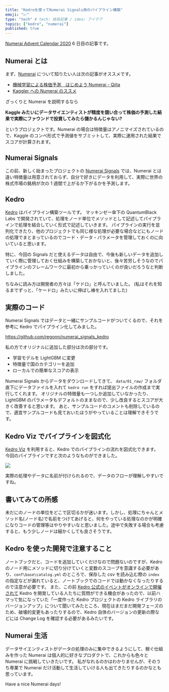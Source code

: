 ```yaml
---
title: "Kedroを使ってNumerai Signals用のパイプライン構築"
emoji: "📈"
type: "tech" # tech: 技術記事 / idea: アイデア
topics: ["kedro", "numerai"]
published: true
---
```


[Numerai Advent Calendar 2020](https://adventar.org/calendars/5031) 6 日目の記事です。

## Numerai とは

まず、[Numerai](https://numer.ai/tournament) について知りたい人は次の記事がオススメです。

- [機械学習による株価予測　はじめよう Numerai \- Qiita](https://qiita.com/blog_UKI/items/fb401725288e58c92bd6)
- [Kaggler への Numerai のススメ](https://zenn.dev/katsu1110/articles/bb2b5cba9b04c9e30bfe)

ざっくりと Numerai を説明するなら

**Kaggle みたいにデータサイエンティストが精度を競い合って株価の予測した結果で実際にファウンドで投資してみたら儲かるんじゃない?**

というプロジェクトです。Numerai の場合は特徴量はアノニマイズされているので、Kaggle のコンペ形式で予測値をサブミットして、実際に運用された結果でスコアが計算されます。

## Numerai Signals

この前、新しく始まったプロジェクトの [Numerai Signals](https://signals.numer.ai/tournament) では、Numerai とは違い特徴量は用意されておらず、自分で好きにデータを利用して、実際に世界の株式市場の銘柄が次の 1 週間で上がるか下がるかを予測します。

## Kedro

[Kedro](https://github.com/quantumblacklabs/kedro) はパイプライン構築ツールです。
マッキンゼー傘下の QuantumBlack Labs で開発されていて、処理をノード単位でメソッドとして記述してパイプラインで処理を結合していく形式で記述していきます。
パイプラインの実行を並列化できたり、他のプロジェクトでも同じ様な処理が必要な場合などにもノードの処理でまとまっているのでコード・データ・パラメータを管理しておくのに向いていると思います。

特に、今回の Signals だと使えるデータは自由で、今後も新しいデータを追加していく際に管理しておく仕組みを構築しておかないと、後々苦労しそうなのでパイプラインのフレームワークに最初から乗っかっていくのが良いだろうなと判断しました。

ちなみに読み方は開発者の方々は「ケドロ」と呼んでいました。
(私はそれを知るまでずっと、「ケードロ」みたいに伸ばし棒を入れてました)

## 実際のコード

Numerai Signals ではデータと一緒にサンプルコードがついてくるので、それを参考に Kedro でパイプライン化してみました。

https://github.com/regonn/numerai_signals_kedro

私の方でオリジナルに追加した部分は次の部分です。

- 学習モデルを LightGBM に変更
- 特徴量で国のカテゴリーを追加
- ローカルでの簡単なスコアの表示

Numerai Signals からデータをダウンロードしてきて、 `data/01_raw/` フォルダ直下にデータファイルを入れて `kedro run` をすれば提出ファイルの作成まで実行してくれます。
オリジナルの特徴量も一つしか追加していなかったり、LightGBM のパラメータもデフォルトのままなので、少し改良するとスコアが大きく改善すると思います。
あと、サンプルコードのコメントも削除しているので、適宜サンプルコードも見ておいたほうがやっていることは理解できそうです。

## Kedro Viz でパイプラインを図式化

[Kedro Viz](https://github.com/quantumblacklabs/kedro-viz) を利用すると、Kedro でのパイプラインの流れを図式化できます。
今回のパイプラインですと次のようなものができました。

![](https://storage.googleapis.com/zenn-user-upload/sx82vny2noqlwnxdm3enu76wfbju)

実際の処理やデータに名前が付けられるので、データのフローが理解しやすいですね。

## 書いてみての所感

未だにのノードの単位をどこで区切るかが迷います。しかし、処理にちゃんとメソッド名(ノード名)で名前をつけてあげると、何をやっている処理なのかが明確になりコードの管理等はやりやすいなと思いました。途中で失敗する場合も考慮すると、もう少しノードは細かくしても良さそうです。

## Kedro を使った開発で注意すること

ノートブックだと、コードを追加していくだけなので問題ないのですが、Kedro のノード用にメソッドに切り分けていくと変数のスコープを意識する必要があり、`conf\base\catalog.yml` のところで、保存した csv を読み込む際の `index` の指定などが漏れていると、ノートブックでのコードでは動かなくなったりするので注意が必要です。
また、この前 [Kedro 公式のイベントがオンラインで開催されて](https://quantumblack.connpass.com/event/190571/) Kedro を開発している人たちに質問ができる機会があったので、以前ハマって気になっていた「一度作った Kedro プロジェクトの Kedro ライブラリのバージョンアップ」について聞いてみたところ、現在はまだまだ開発フェーズのため、破壊的変更もあったりするので、Kedro 自体のバージョンの更新の際などには Change Log を確認する必要があるみたいです。

## Numerai 生活

データサイエンティストがデータの処理のみに集中できるようにして、稼ぐ仕組みを作った Numerai は個人的に好きなプロダクトで、これからも色々と Numerai に挑戦していきたいです。
私がなれるのかはわかりませんが、そのうち専業で Numerai だけ活動して生活していける人も出てきたりするのかなとも思っています。

Have a nice Numerai days!
